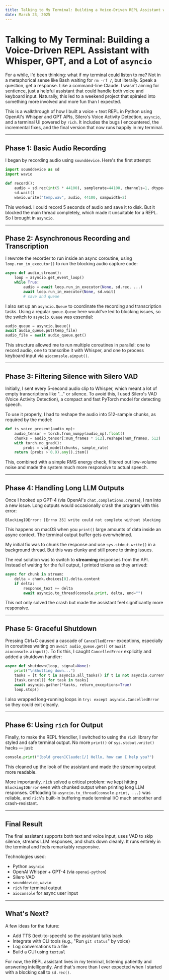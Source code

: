```yaml
---
title: Talking to My Terminal: Building a Voice-Driven REPL Assistant with Whisper, GPT, and a Lot of asyncio
date: March 23, 2025
---
```


# Talking to My Terminal: Building a Voice-Driven REPL Assistant with Whisper, GPT, and a Lot of `asyncio`

For a while, I'd been thinking: what if my terminal could listen to me? Not in a metaphorical sense like Bash waiting for `rm -rf /`, but literally. Speak a question, get a response. Like a command-line Claude. I wasn't aiming for sentience, just a helpful assistant that could handle both voice and keyboard input. Naturally, this led to a weekend project that spiraled into something more involved and more fun than I expected.

This is a walkthrough of how I built a voice + text REPL in Python using OpenAI's Whisper and GPT APIs, Silero's Voice Activity Detection, `asyncio`, and a terminal UI powered by `rich`. It includes the bugs I encountered, the incremental fixes, and the final version that now runs happily in my terminal.

---

## Phase 1: Basic Audio Recording

I began by recording audio using `sounddevice`. Here's the first attempt:

```python
import sounddevice as sd
import wavio

def record():
    audio = sd.rec(int(5 * 44100), samplerate=44100, channels=1, dtype='int16')
    sd.wait()
    wavio.write("temp.wav", audio, 44100, sampwidth=2)
```

This worked. I could record 5 seconds of audio and save it to disk. But it blocked the main thread completely, which made it unsuitable for a REPL. So I brought in `asyncio`.

---

## Phase 2: Asynchronous Recording and Transcription

I rewrote the recorder to run inside an async coroutine, using `loop.run_in_executor()` to run the blocking audio capture code:

```python
async def audio_stream():
    loop = asyncio.get_event_loop()
    while True:
        audio = await loop.run_in_executor(None, sd.rec, ...)
        await loop.run_in_executor(None, sd.wait)
        # save and queue
```

I also set up an `asyncio.Queue` to coordinate the recording and transcription tasks. Using a regular `queue.Queue` here would've led to blocking issues, so the switch to `asyncio.Queue` was essential:

```python
audio_queue = asyncio.Queue()
await audio_queue.put(temp_file)
audio_file = await audio_queue.get()
```

This structure allowed me to run multiple coroutines in parallel: one to record audio, one to transcribe it with Whisper, and one to process keyboard input via `aioconsole.ainput()`.

---

## Phase 3: Filtering Silence with Silero VAD

Initially, I sent every 5-second audio clip to Whisper, which meant a lot of empty transcriptions like "..." or silence. To avoid this, I used Silero's VAD (Voice Activity Detection), a compact and fast PyTorch model for detecting speech.

To use it properly, I had to reshape the audio into 512-sample chunks, as required by the model:

```python
def is_voice_present(audio_np):
    audio_tensor = torch.from_numpy(audio_np).float()
    chunks = audio_tensor[:num_frames * 512].reshape(num_frames, 512)
    with torch.no_grad():
        probs = vad_model(chunks, sample_rate)
    return (probs > 0.9).any().item()
```

This, combined with a simple RMS energy check, filtered out low-volume noise and made the system much more responsive to actual speech.

---

## Phase 4: Handling Long LLM Outputs

Once I hooked up GPT-4 (via OpenAI's `chat.completions.create`), I ran into a new issue. Long outputs would occasionally crash the program with this error:

```
BlockingIOError: [Errno 35] write could not complete without blocking
```

This happens on macOS when you `print()` large amounts of data inside an async context. The terminal output buffer gets overwhelmed.

My initial fix was to chunk the response and use `sys.stdout.write()` in a background thread. But this was clunky and still prone to timing issues.

The real solution was to switch to **streaming** responses from the API. Instead of waiting for the full output, I printed tokens as they arrived:

```python
async for chunk in stream:
    delta = chunk.choices[0].delta.content
    if delta:
        response_text += delta
        await asyncio.to_thread(console.print, delta, end="")
```

This not only solved the crash but made the assistant feel significantly more responsive.

---

## Phase 5: Graceful Shutdown

Pressing Ctrl+C caused a cascade of `CancelledError` exceptions, especially in coroutines waiting on `await audio_queue.get()` or `await aioconsole.ainput()`. To fix this, I caught `CancelledError` explicitly and added a shutdown handler:

```python
async def shutdown(loop, signal=None):
    print("\nShutting down...")
    tasks = [t for t in asyncio.all_tasks() if t is not asyncio.current_task()]
    [task.cancel() for task in tasks]
    await asyncio.gather(*tasks, return_exceptions=True)
    loop.stop()
```

I also wrapped long-running loops in `try: except asyncio.CancelledError` so they could exit cleanly.

---

## Phase 6: Using `rich` for Output

Finally, to make the REPL friendlier, I switched to using the `rich` library for styled and safe terminal output. No more `print()` or `sys.stdout.write()` hacks — just:

```python
console.print("[bold green]Claude:[/] Hello, how can I help you?")
```

This cleaned up the look of the assistant and made the streaming output more readable.

More importantly, `rich` solved a critical problem: we kept hitting `BlockingIOError` even with chunked output when printing long LLM responses. Offloading to `asyncio.to_thread(console.print, ...)` was reliable, and `rich`'s built-in buffering made terminal I/O much smoother and crash-resistant.

---

## Final Result

The final assistant supports both text and voice input, uses VAD to skip silence, streams LLM responses, and shuts down cleanly. It runs entirely in the terminal and feels remarkably responsive.

Technologies used:
- Python `asyncio`
- OpenAI Whisper + GPT-4 (via `openai-python`)
- Silero VAD
- `sounddevice`, `wavio`
- `rich` for terminal output
- `aioconsole` for async user input

---

## What's Next?

A few ideas for the future:
- Add TTS (text-to-speech) so the assistant talks back
- Integrate with CLI tools (e.g., "Run `git status`" by voice)
- Log conversations to a file
- Build a GUI using `textual`

For now, the REPL assistant lives in my terminal, listening patiently and answering intelligently. And that's more than I ever expected when I started with a blocking call to `sd.rec()`.